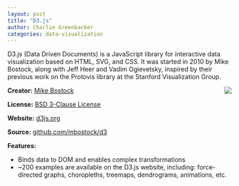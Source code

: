 ```yaml
---
layout: post
title: "D3.js"
author: Charlie Greenbacker
categories: data-visualization
---
```

D3.js (Data Driven Documents) is a JavaScript library for interactive data visualization based on HTML, SVG, and CSS. It was started in 2010 by Mike Bostock, along with Jeff Heer and Vadim Ogievetsky, inspired by their previous work on the Protovis library at the Stanford Visualization Group.

[<img style="float: right" src="{{ site.url }}/img/D3.png" />](http://d3js.org/)

__Creator:__ [Mike Bostock](http://bost.ocks.org/mike/)

__License:__ [BSD 3-Clause License](http://opensource.org/licenses/BSD-3-Clause)

__Website:__ [d3js.org](http://d3js.org/)

__Source:__ [github.com/mbostock/d3](https://github.com/mbostock/d3)

__Features:__

* Binds data to DOM and enables complex transformations
* ~200 examples are available on the D3.js website, including: force-directed graphs, choropleths, treemaps, dendrograms, animations, etc.

